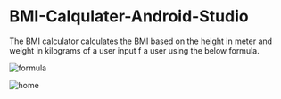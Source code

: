 # BMI-Calqulater-Android-Studio
The BMI calculator calculates the BMI based on the height in meter and weight in kilograms of a user input f a user 
using the below formula.

![formula](https://user-images.githubusercontent.com/39787176/189906906-82403e18-bd7d-4d18-8a4f-0dcfe135d82a.PNG)


![home](https://user-images.githubusercontent.com/39787176/189906537-35f6230b-9294-4510-824b-77af4e97a576.PNG)
